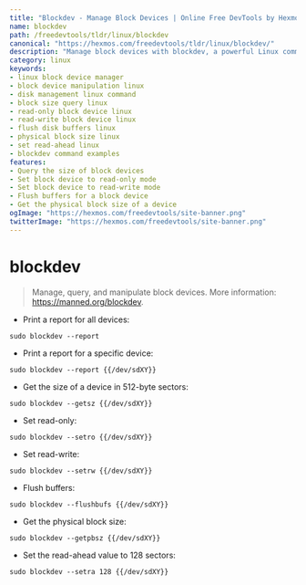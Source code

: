 ```yaml
---
title: "Blockdev - Manage Block Devices | Online Free DevTools by Hexmos"
name: blockdev
path: /freedevtools/tldr/linux/blockdev
canonical: "https://hexmos.com/freedevtools/tldr/linux/blockdev/"
description: "Manage block devices with blockdev, a powerful Linux command-line tool. Query device sizes and modify read/write permissions. Free online tool, no registration required."
category: linux
keywords:
- linux block device manager
- block device manipulation linux
- disk management linux command
- block size query linux
- read-only block device linux
- read-write block device linux
- flush disk buffers linux
- physical block size linux
- set read-ahead linux
- blockdev command examples
features:
- Query the size of block devices
- Set block device to read-only mode
- Set block device to read-write mode
- Flush buffers for a block device
- Get the physical block size of a device
ogImage: "https://hexmos.com/freedevtools/site-banner.png"
twitterImage: "https://hexmos.com/freedevtools/site-banner.png"
---
```


# blockdev

> Manage, query, and manipulate block devices.
> More information: <https://manned.org/blockdev>.

- Print a report for all devices:

`sudo blockdev --report`

- Print a report for a specific device:

`sudo blockdev --report {{/dev/sdXY}}`

- Get the size of a device in 512-byte sectors:

`sudo blockdev --getsz {{/dev/sdXY}}`

- Set read-only:

`sudo blockdev --setro {{/dev/sdXY}}`

- Set read-write:

`sudo blockdev --setrw {{/dev/sdXY}}`

- Flush buffers:

`sudo blockdev --flushbufs {{/dev/sdXY}}`

- Get the physical block size:

`sudo blockdev --getpbsz {{/dev/sdXY}}`

- Set the read-ahead value to 128 sectors:

`sudo blockdev --setra 128 {{/dev/sdXY}}`

